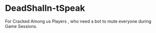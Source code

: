 # DeadShalln-tSpeak
For Cracked Among us Players , who need a bot to mute everyone during Game Sessions.
